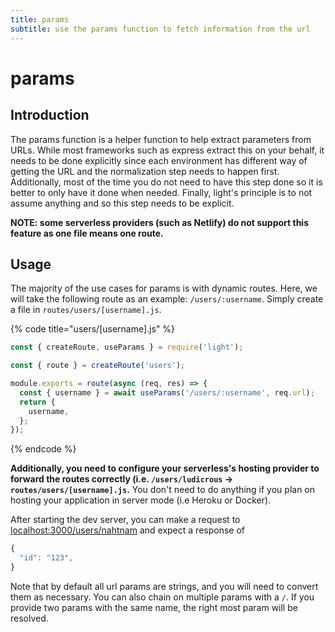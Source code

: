 ```yaml
---
title: params
subtitle: use the params function to fetch information from the url
---
```


# params

## Introduction

The params function is a helper function to help extract parameters from URLs. While most frameworks such as express extract this on your behalf, it needs to be done explicitly since each environment has different way of getting the URL and the normalization step needs to happen first. Additionally, most of the time you do not need to have this step done so it is better to only have it done when needed. Finally, light's principle is to not assume anything and so this step needs to be explicit.

**NOTE: some serverless providers \(such as Netlify\) do not support this feature as one file means one route.**

## Usage

The majority of the use cases for params is with dynamic routes. Here, we will take the following route as an example: `/users/:username`. Simply create a file in `routes/users/[username].js`.

{% code title="users/\[username\].js" %}
```javascript
const { createRoute, useParams } = require('light');

const { route } = createRoute('users');

module.exports = route(async (req, res) => {
  const { username } = await useParams('/users/:username', req.url);
  return {
    username,
  };
});
```
{% endcode %}

**Additionally, you need to configure your serverless's hosting provider to forward the routes correctly \(i.e. `/users/ludicrous` -&gt; `routes/users/[username].js`.** You don't need to do anything if you plan on hosting your application in server mode \(i.e Heroku or Docker\).

After starting the dev server, you can make a request to [localhost:3000/users/nahtnam](http://localhost:3000/users/nahtnam) and expect a response of

```javascript
{
  "id": "123",
}
```

Note that by default all url params are strings, and you will need to convert them as necessary. You can also chain on multiple params with a `/`. If you provide two params with the same name, the right most param will be resolved.

